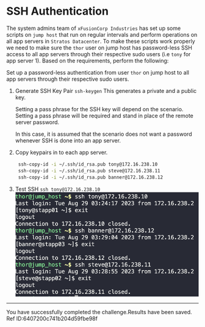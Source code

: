 # SSH Authentication

The system admins team of `xFusionCorp Industries` has set up some scripts on `jump host` that run on regular intervals and perform operations on all app servers in `Stratos Datacenter`. To make these scripts work properly we need to make sure the `thor` user on jump host has password-less SSH access to all app servers through their respective sudo users (i.e `tony` for app server 1). Based on the requirements, perform the following:

Set up a password-less authentication from user `thor` on jump host to all app servers through their respective sudo users.

1. Generate SSH Key Pair
   `ssh-keygen`
   This generates a private and a public key.

   Setting a pass phrase for the SSH key will depend on the scenario. Setting a pass phrase will be required and stand in place of the remote server password.

   In this case, it is assumed that the scenario does not want a password whenever SSH is done into an app server.

2. Copy keypairs in to each app server.
   ```bash
    ssh-copy-id -i ~/.ssh/id_rsa.pub tony@172.16.238.10
    ssh-copy-id -i ~/.ssh/id_rsa.pub steve@172.16.238.11
    ssh-copy-id -i ~/.ssh/id_rsa.pub banner@172.16.238.12
   ```

3. Test SSH
   `ssh tony@172.16.238.10`
   ![](images/20230828232948.png)

---
You have successfully completed the challenge.Results have been saved. Ref ID:6407200c741b204d59fbe98f
